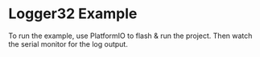 Logger32 Example
================

To run the example, use PlatformIO to flash & run the project. Then watch the serial monitor for the log output.
